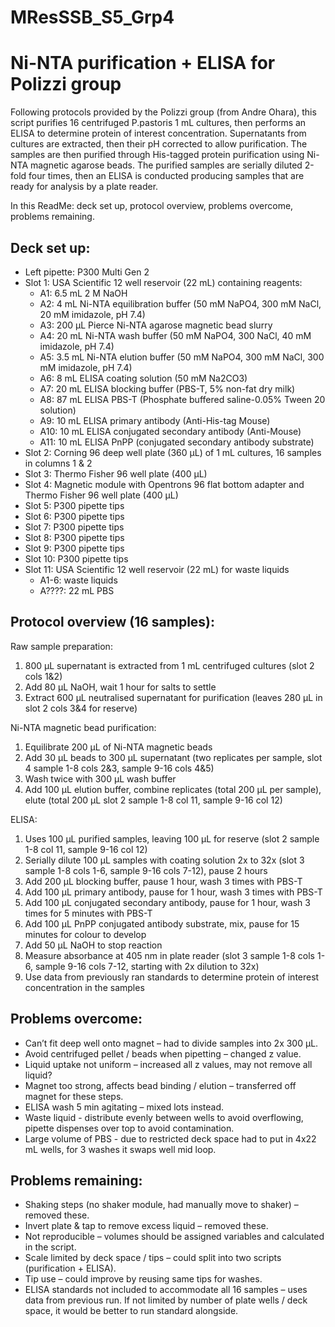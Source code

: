# MResSSB_S5_Grp4

# Ni-NTA purification + ELISA for Polizzi group

Following protocols provided by the Polizzi group (from Andre Ohara), this script purifies 16 centrifuged P.pastoris 1 mL cultures, then performs an ELISA to determine protein of interest concentration. Supernatants from cultures are extracted, then their pH corrected to allow purification. The samples are then purified through His-tagged protein purification using Ni-NTA magnetic agarose beads. The purified samples are serially diluted 2-fold four times, then an ELISA is conducted producing samples that are ready for analysis by a plate reader.

In this ReadMe: deck set up, protocol overview, problems overcome, problems remaining.

## Deck set up:
- Left pipette: P300 Multi Gen 2
- Slot 1: USA Scientific 12 well reservoir (22 mL) containing reagents:
  - A1: 6.5 mL 2 M NaOH
  - A2: 4 mL Ni-NTA equilibration buffer (50 mM NaPO4, 300 mM NaCl, 20 mM imidazole, pH 7.4)
  - A3: 200 µL Pierce Ni-NTA agarose magnetic bead slurry
  - A4: 20 mL Ni-NTA wash buffer (50 mM NaPO4, 300 NaCl, 40 mM imidazole, pH 7.4)
  - A5: 3.5 mL Ni-NTA elution buffer (50 mM NaPO4, 300 mM NaCl, 300 mM imidazole, pH 7.4)
  - A6: 8 mL ELISA coating solution (50 mM Na2CO3)
  - A7: 20 mL ELISA blocking buffer (PBS-T, 5% non-fat dry milk)
  - A8: 87 mL ELISA PBS-T (Phosphate buffered saline-0.05% Tween 20 solution)
  - A9: 10 mL ELISA primary antibody (Anti-His-tag Mouse)
  - A10: 10 mL ELISA conjugated secondary antibody (Anti-Mouse)
  - A11: 10 mL ELISA PnPP (conjugated secondary antibody substrate)
- Slot 2: Corning 96 deep well plate (360 µL) of 1 mL cultures, 16 samples in columns 1 & 2
- Slot 3: Thermo Fisher 96 well plate (400 µL)
- Slot 4: Magnetic module with Opentrons 96 flat bottom adapter and Thermo Fisher 96 well plate (400 µL)
- Slot 5: P300 pipette tips
- Slot 6: P300 pipette tips
- Slot 7: P300 pipette tips
- Slot 8: P300 pipette tips
- Slot 9: P300 pipette tips
- Slot 10: P300 pipette tips
- Slot 11: USA Scientific 12 well reservoir (22 mL) for waste liquids
  - A1-6: waste liquids
  - A????: 22 mL PBS

## Protocol overview (16 samples): 
Raw sample preparation:
  1. 800 µL supernatant is extracted from 1 mL centrifuged cultures (slot 2 cols 1&2)
  2. Add 80 µL NaOH, wait 1 hour for salts to settle
  3. Extract 600 µL neutralised supernatant for purification (leaves 280 µL in slot 2 cols 3&4 for reserve)

Ni-NTA magnetic bead purification:
  1. Equilibrate 200 µL of Ni-NTA magnetic beads
  2. Add 30 µL beads to 300 µL supernatant (two replicates per sample, slot 4 sample 1-8 cols 2&3, sample 9-16 cols 4&5)
  3. Wash twice with 300 µL wash buffer
  4. Add 100 µL elution buffer, combine replicates (total 200 µL per sample), elute (total 200 µL slot 2 sample 1-8 col 11, sample 9-16 col 12)

ELISA:
  1. Uses 100 µL purified samples, leaving 100 µL for reserve (slot 2 sample 1-8 col 11, sample 9-16 col 12)
  2. Serially dilute 100 µL samples with coating solution 2x to 32x (slot 3 sample 1-8 cols 1-6, sample 9-16 cols 7-12), pause 2 hours
  4. Add 200 µL blocking buffer, pause 1 hour, wash 3 times with PBS-T
  5. Add 100 µL primary antibody, pause for 1 hour, wash 3 times with PBS-T
  6. Add 100 µL conjugated secondary antibody, pause for 1 hour, wash 3 times for 5 minutes with PBS-T
  7. Add 100 µL PnPP conjugated antibody substrate, mix, pause for 15 minutes for colour to develop
  8. Add 50 µL NaOH to stop reaction
  9. Measure absorbance at 405 nm in plate reader (slot 3 sample 1-8 cols 1-6, sample 9-16 cols 7-12, starting with 2x dilution to 32x)
  10. Use data from previously ran standards to determine protein of interest concentration in the samples

## Problems overcome:
- Can’t fit deep well onto magnet – had to divide samples into 2x 300 µL.
-	Avoid centrifuged pellet / beads when pipetting – changed z value.
-	Liquid uptake not uniform – increased all z values, may not remove all liquid?
-	Magnet too strong, affects bead binding / elution – transferred off magnet for these steps.
-	ELISA wash 5 min agitating – mixed lots instead.
-	Waste liquid - distribute evenly between wells to avoid overflowing, pipette dispenses over top to avoid contamination.
-	Large volume of PBS - due to restricted deck space had to put in 4x22 mL wells, for 3 washes it swaps well mid loop.

## Problems remaining:
- Shaking steps (no shaker module, had manually move to shaker) – removed these.
-	Invert plate & tap to remove excess liquid – removed these.
-	Not reproducible – volumes should be assigned variables and calculated in the script.
-	Scale limited by deck space / tips – could split into two scripts (purification + ELISA).
-	Tip use – could improve by reusing same tips for washes.
-	ELISA standards not included to accommodate all 16 samples – uses data from previous run. If not limited by number of plate wells / deck space, it would be better to run standard alongside.


